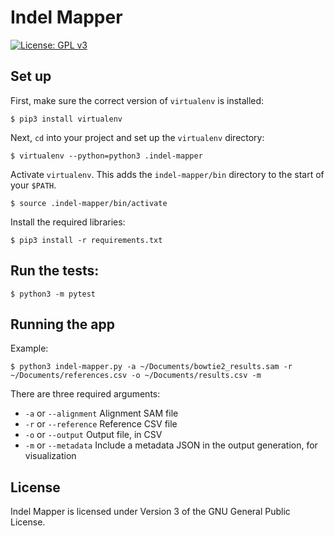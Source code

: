 # Indel Mapper

[![License: GPL v3](https://img.shields.io/badge/License-GPL%20v3-blue.svg)](http://www.gnu.org/licenses/gpl-3.0)

## Set up

First, make sure the correct version of `virtualenv` is installed:

```shell
$ pip3 install virtualenv
```

Next, `cd` into your project and set up the `virtualenv` directory:

```shell
$ virtualenv --python=python3 .indel-mapper
```

Activate `virtualenv`. This adds the `indel-mapper/bin` directory to the start
of your `$PATH`.

```shell
$ source .indel-mapper/bin/activate
```

Install the required libraries:

```shell
$ pip3 install -r requirements.txt
```

## Run the tests:

```shell
$ python3 -m pytest
```

## Running the app

Example:

```shell
$ python3 indel-mapper.py -a ~/Documents/bowtie2_results.sam -r ~/Documents/references.csv -o ~/Documents/results.csv -m
```

There are three required arguments:

* `-a` or `--alignment` Alignment SAM file
* `-r` or `--reference` Reference CSV file
* `-o` or `--output` Output file, in CSV
* `-m` or `--metadata` Include a metadata JSON in the output generation, for visualization

## License

Indel Mapper is licensed under Version 3 of the GNU General Public License.
